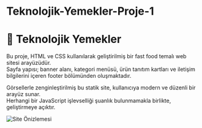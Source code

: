 # Teknolojik-Yemekler-Proje-1

# 🍔 Teknolojik Yemekler

Bu proje, HTML ve CSS kullanılarak geliştirilmiş bir fast food temalı web sitesi arayüzüdür.  
Sayfa yapısı; banner alanı, kategori menüsü, ürün tanıtım kartları ve iletişim bilgilerini içeren footer bölümünden oluşmaktadır.

Görsellerle zenginleştirilmiş bu statik site, kullanıcıya modern ve düzenli bir arayüz sunar.  
Herhangi bir JavaScript işlevselliği şuanlık bulunmamakla birlikte, geliştirmeye açıktır.


![Site Önizlemesi](https://i.ibb.co/NqLkvvK/section.png)

